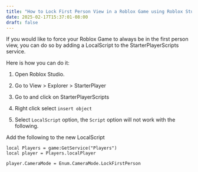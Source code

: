 ```yaml
---
title: "How to Lock First Person View in a Roblox Game using Roblox Studio"
date: 2025-02-17T15:37:01-08:00
draft: false
---
```


If you would like to force your Roblox Game to always be in the first person view, you can do so by adding a LocalScript to the StarterPlayerScripts service.

Here is how you can do it:

1. Open Roblox Studio.

2. Go to View > Explorer >  StarterPlayer

3. Go to and click on StarterPlayerScripts

4. Right click select `insert object`

5. Select `LocalScript` option, the `Script` option will not work with the following.

Add the following to the new LocalScript

    local Players = game:GetService("Players")
    local player = Players.localPlayer

    player.CameraMode = Enum.CameraMode.LockFirstPerson